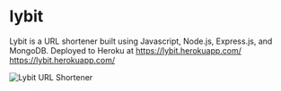# lybit
Lybit is a URL shortener built using Javascript, Node.js, Express.js, and MongoDB. 
Deployed to Heroku at https://lybit.herokuapp.com/
https://lybit.herokuapp.com/

![Lybit URL Shortener](https://i.gyazo.com/ae961ea17832b5d2ad4a5ade14e6f182.png)
